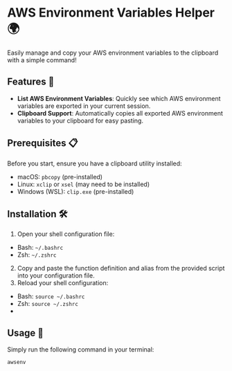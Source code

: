 # AWS Environment Variables Helper 🌍

Easily manage and copy your AWS environment variables to the clipboard with a simple command!

## Features 🚀

- **List AWS Environment Variables**: Quickly see which AWS environment variables are exported in your current session.
- **Clipboard Support**: Automatically copies all exported AWS environment variables to your clipboard for easy pasting.

## Prerequisites 📋

Before you start, ensure you have a clipboard utility installed:
- macOS: `pbcopy` (pre-installed)
- Linux: `xclip` or `xsel` (may need to be installed)
- Windows (WSL): `clip.exe` (pre-installed)

## Installation 🛠️
1. Open your shell configuration file:
  - Bash: `~/.bashrc`
  - Zsh: `~/.zshrc`
2. Copy and paste the function definition and alias from the provided script into your configuration file.
3. Reload your shell configuration:
  - Bash: `source ~/.bashrc`
  - Zsh: `source ~/.zshrc`
  -

## Usage 📖

Simply run the following command in your terminal:

```bash
awsenv
